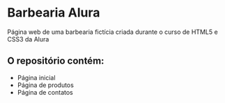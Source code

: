 # Barbearia Alura
Página web de uma barbearia fictícia criada durante o curso de HTML5 e CSS3 da Alura

## O repositório contém:
* Página inicial
* Página de produtos
* Página de contatos
